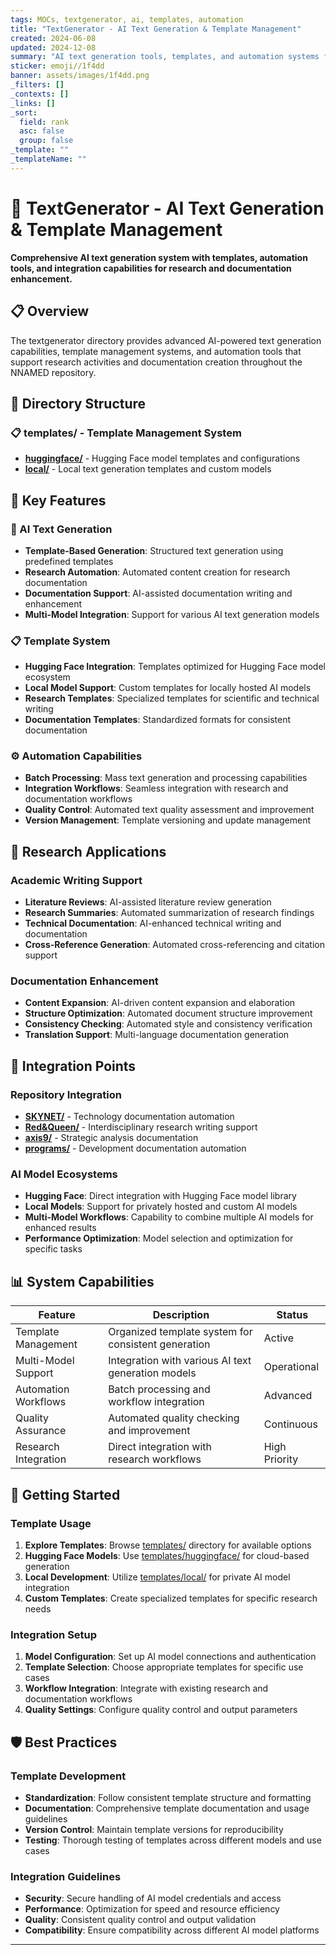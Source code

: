 ```yaml
---
tags: MOCs, textgenerator, ai, templates, automation
title: "TextGenerator - AI Text Generation & Template Management"
created: 2024-06-08
updated: 2024-12-08
summary: "AI text generation tools, templates, and automation systems for research and documentation"
sticker: emoji//1f4dd
banner: assets/images/1f4dd.png
_filters: []
_contexts: []
_links: []
_sort:
  field: rank
  asc: false
  group: false
_template: ""
_templateName: ""
---
```


# 📝 TextGenerator - AI Text Generation & Template Management

**Comprehensive AI text generation system with templates, automation tools, and integration capabilities for research and documentation enhancement.**

## 📋 Overview

The textgenerator directory provides advanced AI-powered text generation capabilities, template management systems, and automation tools that support research activities and documentation creation throughout the NNAMED repository.

## 📂 Directory Structure

### 📋 **templates/** - Template Management System
- **[huggingface/](templates/huggingface/)** - Hugging Face model templates and configurations
- **[local/](templates/local/)** - Local text generation templates and custom models

## 🎯 Key Features

### 🤖 AI Text Generation
- **Template-Based Generation**: Structured text generation using predefined templates
- **Research Automation**: Automated content creation for research documentation
- **Documentation Support**: AI-assisted documentation writing and enhancement
- **Multi-Model Integration**: Support for various AI text generation models

### 📋 Template System
- **Hugging Face Integration**: Templates optimized for Hugging Face model ecosystem
- **Local Model Support**: Custom templates for locally hosted AI models
- **Research Templates**: Specialized templates for scientific and technical writing
- **Documentation Templates**: Standardized formats for consistent documentation

### ⚙️ Automation Capabilities
- **Batch Processing**: Mass text generation and processing capabilities
- **Integration Workflows**: Seamless integration with research and documentation workflows
- **Quality Control**: Automated text quality assessment and improvement
- **Version Management**: Template versioning and update management

## 🔬 Research Applications

### Academic Writing Support
- **Literature Reviews**: AI-assisted literature review generation
- **Research Summaries**: Automated summarization of research findings
- **Technical Documentation**: AI-enhanced technical writing and documentation
- **Cross-Reference Generation**: Automated cross-referencing and citation support

### Documentation Enhancement
- **Content Expansion**: AI-driven content expansion and elaboration
- **Structure Optimization**: Automated document structure improvement
- **Consistency Checking**: Automated style and consistency verification
- **Translation Support**: Multi-language documentation generation

## 🔗 Integration Points

### Repository Integration
- **[SKYNET/](../SKYNET/SKYNET.md)** - Technology documentation automation
- **[Red&Queen/](../Red&Queen/Red&Queen.md)** - Interdisciplinary research writing support
- **[axis9/](../axis9/axis9.md)** - Strategic analysis documentation
- **[programs/](../programs/programs.md)** - Development documentation automation

### AI Model Ecosystems
- **Hugging Face**: Direct integration with Hugging Face model library
- **Local Models**: Support for privately hosted and custom AI models
- **Multi-Model Workflows**: Capability to combine multiple AI models for enhanced results
- **Performance Optimization**: Model selection and optimization for specific tasks

## 📊 System Capabilities

| Feature | Description | Status |
|---------|-------------|---------|
| Template Management | Organized template system for consistent generation | Active |
| Multi-Model Support | Integration with various AI text generation models | Operational |
| Automation Workflows | Batch processing and workflow integration | Advanced |
| Quality Assurance | Automated quality checking and improvement | Continuous |
| Research Integration | Direct integration with research workflows | High Priority |

## 🚀 Getting Started

### Template Usage
1. **Explore Templates**: Browse [templates/](templates/) directory for available options
2. **Hugging Face Models**: Use [templates/huggingface/](templates/huggingface/) for cloud-based generation
3. **Local Development**: Utilize [templates/local/](templates/local/) for private AI model integration
4. **Custom Templates**: Create specialized templates for specific research needs

### Integration Setup
1. **Model Configuration**: Set up AI model connections and authentication
2. **Template Selection**: Choose appropriate templates for specific use cases
3. **Workflow Integration**: Integrate with existing research and documentation workflows
4. **Quality Settings**: Configure quality control and output parameters

## 🛡️ Best Practices

### Template Development
- **Standardization**: Follow consistent template structure and formatting
- **Documentation**: Comprehensive template documentation and usage guidelines
- **Version Control**: Maintain template versions for reproducibility
- **Testing**: Thorough testing of templates across different models and use cases

### Integration Guidelines
- **Security**: Secure handling of AI model credentials and access
- **Performance**: Optimization for speed and resource efficiency
- **Quality**: Consistent quality control and output validation
- **Compatibility**: Ensure compatibility across different AI model platforms

---

```folder-index-content
```
